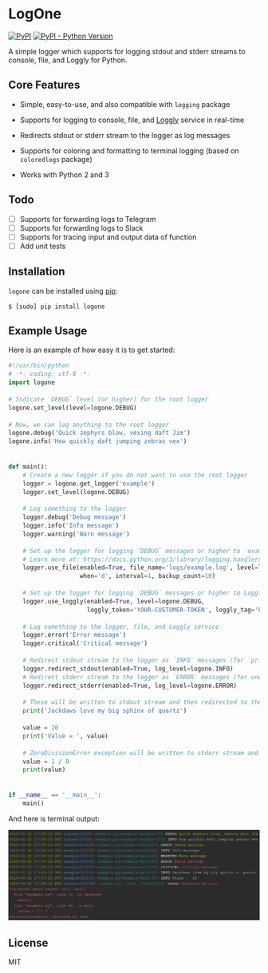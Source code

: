 # LogOne

[![PyPI](https://img.shields.io/pypi/v/logone.svg)]()
[![PyPI - Python Version](https://img.shields.io/pypi/pyversions/logone.svg)]()

A simple logger which supports for logging stdout and stderr streams to console, file, and Loggly for Python.

## Core Features

+ Simple, easy-to-use, and also compatible with `logging` package

+ Supports for logging to console, file, and [Loggly](https://www.loggly.com) service in real-time

+ Redirects stdout or stderr stream to the logger as log messages

+ Supports for coloring and formatting to terminal logging (based on `coloredlogs` package)

+ Works with Python 2 and 3

## Todo

+ [ ] Supports for forwarding logs to Telegram
+ [ ] Supports for forwarding logs to Slack
+ [ ] Supports for tracing input and output data of function
+ [ ] Add unit tests

## Installation

`logone` can be installed using [pip](http://www.pip-installer.org):

```
$ [sudo] pip install logone
```

## Example Usage

Here is an example of how easy it is to get started:

```python
#!/usr/bin/python
# -*- coding: utf-8 -*-
import logone

# Indicate `DEBUG` level (or higher) for the root logger
logone.set_level(level=logone.DEBUG)

# Now, we can log anything to the root logger
logone.debug('Quick zephyrs blow, vexing daft Jim')
logone.info('How quickly daft jumping zebras vex')


def main():
    # Create a new logger if you do not want to use the root logger
    logger = logone.get_logger('example')
    logger.set_level(logone.DEBUG)

    # Log something to the logger
    logger.debug('Debug message')
    logger.info('Info message')
    logger.warning('Warn message')

    # Set up the logger for logging `DEBUG` messages or higher to `example.log` file
    # Learn more at: https://docs.python.org/3/library/logging.handlers.html#logging.handlers.TimedRotatingFileHandler
    logger.use_file(enabled=True, file_name='logs/example.log', level=logone.DEBUG,
                    when='d', interval=1, backup_count=10)

    # Set up the logger for logging `DEBUG` messages or higher to Loggly service in real-time
    logger.use_loggly(enabled=True, level=logone.DEBUG,
                      loggly_token='YOUR-CUSTOMER-TOKEN', loggly_tag='Python,Example')

    # Log something to the logger, file, and Loggly service
    logger.error('Error message')
    logger.critical('Critical message')

    # Redirect stdout stream to the logger as `INFO` messages (for `print` function,...)
    logger.redirect_stdout(enabled=True, log_level=logone.INFO)
    # Redirect stderr stream to the logger as `ERROR` messages (for unexpected error,...)
    logger.redirect_stderr(enabled=True, log_level=logone.ERROR)

    # These will be written to stdout stream and then redirected to the logger
    print('Jackdaws love my big sphinx of quartz')

    value = 20
    print('Value = ', value)

    # ZeroDivisionError exception will be written to stderr stream and then redirected to the logger
    value = 1 / 0
    print(value)


if __name__ == '__main__':
    main()
```

And here is terminal output:

![Demo](https://raw.githubusercontent.com/dnanhkhoa/logone/master/screenshots/demo.png)

## License

MIT
